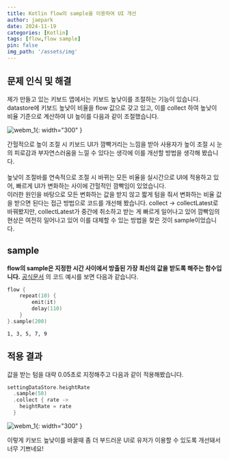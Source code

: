 ```yaml
---
title: Kotlin flow의 sample을 이용하여 UI 개선
author: jaepark
date: 2024-11-19
categories: [Kotlin]
tags: [flow,flow sample]
pin: false
img_path: '/assets/img'
---
```

## 문제 인식 및 해결
제가 만들고 있는 키보드 앱에서는 키보드 높낮이를 조절하는 기능이 있습니다. datastore에 키보드 높낮이 비율을 flow 값으로 갖고 있고, 이를 collect 하여
높낮이 비율 기준으로 계산하여 UI 높이를 다음과 같이 조절했습니다.

![webm_1](/kotlin/flow_sample/before_apply_sample.gif){: width="300" }

간헐적으로 높이 조절 시 키보드 UI가 깜빡거리는 느낌을 받아 사용자가 높이 조절 시 눈의 피로감과 부자연스러움을 느낄 수 있다는 생각에 이를 개선할 방법을
생각해 봤습니다.
<br><br>
높낮이 조절바를 연속적으로 조절 시 바뀌는 모든 비율을 실시간으로 UI에 적용하고 있어, 빠르게 UI가 변화하는 사이에 간헐적인 깜빡임이 있었습니다.<br>
이러한 원인을 바탕으로 모든 변화하는 값을 받지 않고 짧게 텀을 줘서 변화하는 비율 값을 받으면 된다는 접근 방법으로 코드를 개선해 봤습니다.
collect -> collectLatest로 바꿔봤지만, collectLatest가 중간에 취소하고 받는 게 빠르게 일어나고 있어 깜빡임의 현상은 여전히 일어나고 있어 이를
대체할 수 있는 방법을 찾은 것이 sample이었습니다.

## sample
**flow의 sample은 지정한 시간 사이에서 방출된 가장 최신의 값을 받도록 해주는 함수입니다.** [공식문서](https://kotlinlang.org/api/kotlinx.coroutines/kotlinx-coroutines-core/kotlinx.coroutines.flow/sample.html)
의 코드 예시를 보면 다음과 같습니다.
```kotlin
flow {
    repeat(10) {
        emit(it)
        delay(110)
    }
}.sample(200)
```
```
1, 3, 5, 7, 9 
```

## 적용 결과
값을 받는 텀을 대략 0.05초로 지정해주고 다음과 같이 적용해봤습니다.
```kotlin
settingDataStore.heightRate
  .sample(50)
  .collect { rate ->
    heightRate = rate
  }
```

![webm_1](/kotlin/flow_sample/after_apply_sample.gif){: width="300" }

이렇게 키보드 높낮이를 바꿀때 좀 더 부드러운 UI로 유저가 이용할 수 있도록 개선돼서 너무 기쁘네요!
